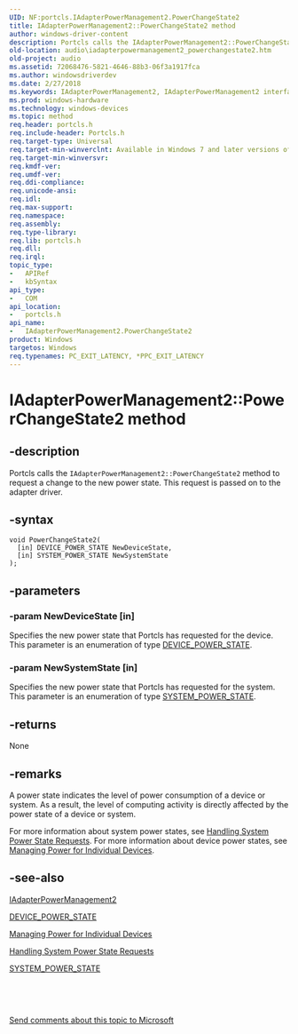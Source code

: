 ```yaml
---
UID: NF:portcls.IAdapterPowerManagement2.PowerChangeState2
title: IAdapterPowerManagement2::PowerChangeState2 method
author: windows-driver-content
description: Portcls calls the IAdapterPowerManagement2::PowerChangeState2 method to request a change to the new power state. This request is passed on to the adapter driver.
old-location: audio\iadapterpowermanagement2_powerchangestate2.htm
old-project: audio
ms.assetid: 72068476-5821-4646-88b3-06f3a1917fca
ms.author: windowsdriverdev
ms.date: 2/27/2018
ms.keywords: IAdapterPowerManagement2, IAdapterPowerManagement2 interface [Audio Devices], PowerChangeState2 method, IAdapterPowerManagement2::PowerChangeState2, PowerChangeState2 method [Audio Devices], PowerChangeState2 method [Audio Devices], IAdapterPowerManagement2 interface, PowerChangeState2,IAdapterPowerManagement2.PowerChangeState2, audio.iadapterpowermanagement2_powerchangestate2, audmp-routines_d145e24a-5ef1-44a3-b51b-9ee2c8a89772.xml, portcls/IAdapterPowerManagement2::PowerChangeState2
ms.prod: windows-hardware
ms.technology: windows-devices
ms.topic: method
req.header: portcls.h
req.include-header: Portcls.h
req.target-type: Universal
req.target-min-winverclnt: Available in Windows 7 and later versions of Windows.
req.target-min-winversvr: 
req.kmdf-ver: 
req.umdf-ver: 
req.ddi-compliance: 
req.unicode-ansi: 
req.idl: 
req.max-support: 
req.namespace: 
req.assembly: 
req.type-library: 
req.lib: portcls.h
req.dll: 
req.irql: 
topic_type:
-	APIRef
-	kbSyntax
api_type:
-	COM
api_location:
-	portcls.h
api_name:
-	IAdapterPowerManagement2.PowerChangeState2
product: Windows
targetos: Windows
req.typenames: PC_EXIT_LATENCY, *PPC_EXIT_LATENCY
---
```


# IAdapterPowerManagement2::PowerChangeState2 method


## -description


Portcls calls the <code>IAdapterPowerManagement2::PowerChangeState2</code> method to request a change to the new power state. This request is passed on to the adapter driver.


## -syntax


````
void PowerChangeState2(
  [in] DEVICE_POWER_STATE NewDeviceState,
  [in] SYSTEM_POWER_STATE NewSystemState
);
````


## -parameters




### -param NewDeviceState [in]

Specifies the new power state that Portcls has requested for the device. This parameter is an enumeration of type <a href="..\wudfddi\ne-wudfddi-_device_power_state.md">DEVICE_POWER_STATE</a>.


### -param NewSystemState [in]

Specifies the new power state that Portcls has requested for the system. This parameter is an enumeration of type <a href="..\wdm\ne-wdm-_system_power_state.md">SYSTEM_POWER_STATE</a>.


## -returns



None




## -remarks



A power state indicates the level of power consumption of a device or system. As a result, the level of computing activity is directly affected by the power state of a device or system. 

For more information about system power states, see <a href="https://msdn.microsoft.com/library/windows/hardware/ff546941">Handling System Power State Requests</a>. For more information about device power states, see <a href="https://msdn.microsoft.com/library/windows/hardware/ff554397">Managing Power for Individual Devices</a>.




## -see-also

<a href="..\portcls\nn-portcls-iadapterpowermanagement2.md">IAdapterPowerManagement2</a>



<a href="..\wudfddi\ne-wudfddi-_device_power_state.md">DEVICE_POWER_STATE</a>



<a href="https://msdn.microsoft.com/library/windows/hardware/ff554397">Managing Power for Individual Devices</a>



<a href="https://msdn.microsoft.com/library/windows/hardware/ff546941">Handling System Power State Requests</a>



<a href="..\wdm\ne-wdm-_system_power_state.md">SYSTEM_POWER_STATE</a>



 

 

<a href="mailto:wsddocfb@microsoft.com?subject=Documentation%20feedback [audio\audio]:%20IAdapterPowerManagement2::PowerChangeState2 method%20 RELEASE:%20(2/27/2018)&amp;body=%0A%0APRIVACY STATEMENT%0A%0AWe use your feedback to improve the documentation. We don't use your email address for any other purpose, and we'll remove your email address from our system after the issue that you're reporting is fixed. While we're working to fix this issue, we might send you an email message to ask for more info. Later, we might also send you an email message to let you know that we've addressed your feedback.%0A%0AFor more info about Microsoft's privacy policy, see http://privacy.microsoft.com/en-us/default.aspx." title="Send comments about this topic to Microsoft">Send comments about this topic to Microsoft</a>

